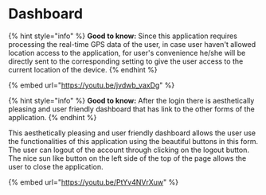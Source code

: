 # Dashboard

{% hint style="info" %}
**Good to know:** Since this application requires processing the real-time GPS data of the user, in case user haven't allowed location access to the application, for user's convenience he/she will be directly sent to the corresponding setting to give the user access to the current location of the device.
{% endhint %}

{% embed url="https://youtu.be/jvdwb_vaxDg" %}

{% hint style="info" %}
**Good to know:** After the login there is aesthetically pleasing and user friendly dashboard that has link to the other forms of the application.
{% endhint %}

This aesthetically pleasing and user friendly dashboard allows the user use the functionalities of this application using the beautiful buttons in this form. The user can logout of the account through clicking on the logout button. The nice sun like button on the left side of the top of the page allows the user to close the application.

{% embed url="https://youtu.be/PtYv4NVrXuw" %}
